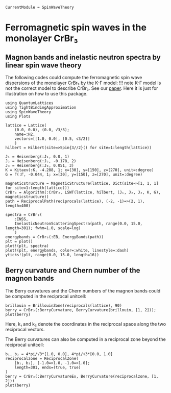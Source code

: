 ```@meta
CurrentModule = SpinWaveTheory
```

# Ferromagnetic spin waves in the monolayer CrBr₃

## Magnon bands and inelastic neutron spectra by linear spin wave theory

The following codes could compute the ferromagnetic spin wave dispersions of the monolayer CrBr₃ by the K-Γ model:
!!! note
    K-Γ model is not the correct model to describe CrBr₃. See our [paper](https://journals.aps.org/prb/abstract/10.1103/PhysRevB.104.L020402). Here it is just for illustration on how to use this package.


```@example CrBr3
using QuantumLattices
using TightBindingApproximation
using SpinWaveTheory
using Plots

lattice = Lattice(
    (0.0, 0.0), (0.0, √3/3);
    name=:H2,
    vectors=[[1.0, 0.0], [0.5, √3/2]]
    )
hilbert = Hilbert(site=>Spin{3//2}() for site=1:length(lattice))

J₁ = Heisenberg(:J₁, 0.0, 1)
J₂ = Heisenberg(:J₂, -0.178, 2)
J₃ = Heisenberg(:J₃, 0.051, 3)
K = Kitaev(:K, -4.288, 1; x=[30], y=[150], z=[270], unit=:degree)
G = Γ(:Γ, -0.044, 1; x=[30], y=[150], z=[270], unit=:degree)

magneticstructure = MagneticStructure(lattice, Dict(site=>[1, 1, 1] for site=1:length(lattice)))
CrBr₃ = Algorithm(:CrBr₃, LSWT(lattice, hilbert, (J₁, J₂, J₃, K, G), magneticstructure))
path = ReciprocalPath(reciprocals(lattice), (-2, -1)=>(2, 1), length=400)

spectra = CrBr₃(
    :INSS,
    InelasticNeutronScatteringSpectra(path, range(0.0, 15.0, length=301); fwhm=1.0, scale=log)
    )
energybands = CrBr₃(:EB, EnergyBands(path))
plt = plot()
plot!(plt, spectra)
plot!(plt, energybands, color=:white, linestyle=:dash)
yticks!(plt, range(0.0, 15.0, length=16))
```

## Berry curvature and Chern number of the magnon bands
The Berry curvatures and the Chern numbers of the magnon bands could be computed in the reciprocal unitcell:
```@example CrBr3
brillouin = BrillouinZone(reciprocals(lattice), 90)
berry = CrBr₃(:BerryCurvature, BerryCurvature(brillouin, [1, 2]));
plot(berry)
```
Here, k₁ and k₂ denote the coordinates in the reciprocal space along the two reciprocal vectors.

The Berry curvatures can also be computed in a reciprocal zone beyond the reciprocal unitcell:
```@example CrBr3
b₁, b₂ = 4*pi/√3*[1.0, 0.0], 4*pi/√3*[0.0, 1.0]
reciprocalzone = ReciprocalZone(
    [b₁, b₂], [-1.0=>1.0, -1.0=>1.0];
    length=301, ends=(true, true)
)
berry = CrBr₃(:BerryCurvatureEx, BerryCurvature(reciprocalzone, [1, 2]))
plot(berry)
```